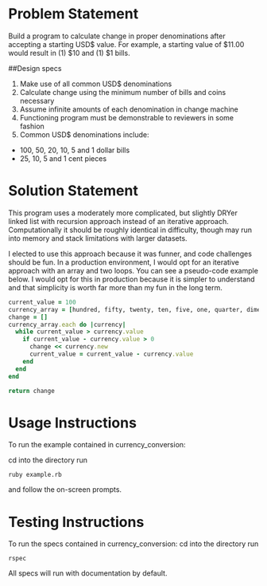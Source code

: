 # Problem Statement

Build a program to calculate change in proper denominations after accepting a starting USD$ value. For example, a starting value of $11.00 would result in (1) $10 and (1) $1 bills.

##Design specs
1. Make use of all common USD$ denominations
2. Calculate change using the minimum number of bills and coins necessary
3. Assume infinite amounts of each denomination in change machine
4. Functioning program must be demonstrable to reviewers in some fashion
5. Common USD$ denominations include:
  * 100, 50, 20, 10, 5 and 1 dollar bills
  * 25, 10, 5 and 1 cent pieces

# Solution Statement

This program uses a moderately more complicated, but slightly DRYer linked list with recursion approach instead of an iterative approach. Computationally it should be roughly identical in difficulty, though may run into memory and stack limitations with larger datasets.

I elected to use this approach because it was funner, and code challenges should be fun. In a production environment, I would opt for an iterative approach with an array and two loops. You can see a pseudo-code example below. I would opt for this in production because it is simpler to understand and that simplicity is worth far more than my fun in the long term.

```ruby
current_value = 100
currency_array = [hundred, fifty, twenty, ten, five, one, quarter, dime, nickle, penny]
change = []
currency_array.each do |currency|
  while current_value > currency.value
    if current_value - currency.value > 0
      change << currency.new
      current_value = current_value - currency.value
    end
  end
end

return change

```

# Usage Instructions
To run the example contained in currency_conversion:

cd into the directory
run
```
ruby example.rb
```
and follow the on-screen prompts.

# Testing Instructions
To run the specs contained in currency_conversion:
cd into the directory
run
```
rspec
```

All specs will run with documentation by default.
